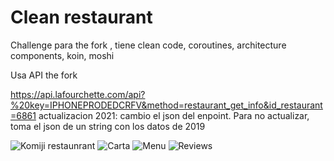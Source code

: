 # Clean restaurant
Challenge para the fork , tiene  clean code, coroutines, architecture components, koin, moshi

Usa API the fork

https://api.lafourchette.com/api?%20key=IPHONEPRODEDCRFV&method=restaurant_get_info&id_restaurant=6861
actualizacion 2021: cambio el json del enpoint. Para no actualizar, toma el json de un string con los datos de 2019


![Komiji restaunrant](first.png)
![Carta](cart.png)
![Menu](menu1.png)
![Reviews](reviews.png)

